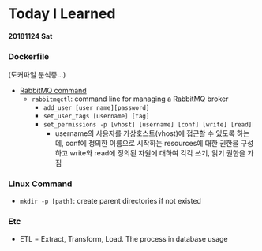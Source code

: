 # Today I Learned

#### 20181124 Sat

### Dockerfile

(도커파일 분석중...)

- [RabbitMQ command](https://www.rabbitmq.com/rabbitmqctl.8.html)
  - `rabbitmqctl`: command line for managing a RabbitMQ broker
    - `add_user [user name][password]`
    - `set_user_tags [username] [tag] `
    - `set_permissions -p [vhost] [username] [conf] [write] [read]`
      - username의 사용자를 가상호스트(vhost)에 접근할 수 있도록 하는데,  conf에 정의한 이름으로 시작하는 resources에 대한 권한을 구성하고 write와 read에 정의된 자원에 대하여 각각 쓰기, 읽기 권한을 가짐



### Linux Command

- `mkdir -p [path]`: create parent directories if not existed 

### Etc

- ETL = Extract, Transform, Load. The process in database usage